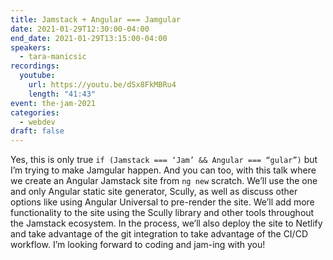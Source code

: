 ```yaml
---
title: Jamstack + Angular === Jamgular
date: 2021-01-29T12:30:00-04:00
end_date: 2021-01-29T13:15:00-04:00
speakers:
  - tara-manicsic
recordings:
  youtube:
    url: https://youtu.be/dSx8FkMBRu4
    length: "41:43"
event: the-jam-2021
categories:
  - webdev
draft: false
---
```


Yes, this is only true `if (Jamstack === ‘Jam’ && Angular === “gular”)` but I’m trying to make Jamgular happen. And you can too, with this talk where we create an Angular Jamstack site from `ng new` scratch. We’ll use the one and only Angular static site generator, Scully, as well as discuss other options like using Angular Universal to pre-render the site. We’ll add more functionality to the site using the Scully library and other tools throughout the Jamstack ecosystem. In the process, we’ll also deploy the site to Netlify and take advantage of the git integration to take advantage of the CI/CD workflow. I’m looking forward to coding and jam-ing with you!
